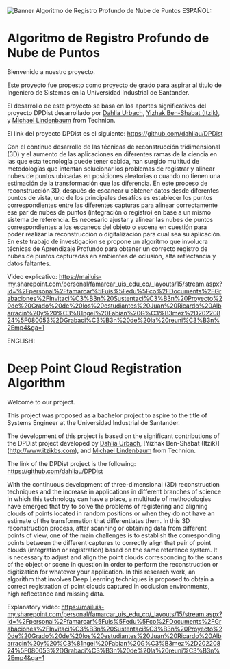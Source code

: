 ![Banner Algoritmo de Registro Profundo de Nube de Puntos](Baner.jpg)
ESPAÑOL:
# Algoritmo de Registro Profundo de Nube de Puntos

Bienvenido a nuestro proyecto.

Este proyecto fue propesto como proyecto de grado para aspirar al titulo de Ingeniero de Sistemas en la Universidad Industrial de Santander.

El desarrollo de este proyecto se basa en los aportes significativos del proyecto DPDist desarrollado por [Dahlia Urbach](https://www.linkedin.com/in/dahlia-urbach-97a816123/), [Yizhak Ben-Shabat (Itzik)](http://www.itzikbs.com), y [Michael Lindenbaum](http://www.cs.technion.ac.il/people/mic/index.html) from Technion.

El link del proyecto DPDist es el siguiente: https://github.com/dahliau/DPDist

Con el continuo desarrollo de las técnicas de reconstrucción tridimensional (3D) y el aumento de las aplicaciones en diferentes ramas de la ciencia en las que esta tecnología puede tener cabida, han surgido multitud de metodologías que intentan solucionar los problemas de registrar y alinear nubes de puntos ubicadas en posiciones aleatorias o cuando no tienen una estimación de la transformación que las diferencia. En este proceso de reconstrucción 3D, después de escanear u obtener datos desde diferentes puntos de vista, uno de los principales desafíos es establecer los puntos correspondientes entre las diferentes capturas para alinear correctamente ese par de nubes de puntos (integración o registro) en base a un mismo sistema de referencia. Es necesario ajustar y alinear las nubes de puntos correspondientes a los escaneos del objeto o escena en cuestión para poder realizar la reconstrucción o digitalización para cual sea su aplicación. En este trabajo de investigación se propone un algoritmo que involucra técnicas de Aprendizaje Profundo para obtener un correcto registro de nubes de puntos capturadas en ambientes de oclusión, alta reflectancia y datos faltantes.

Video explicativo: https://mailuis-my.sharepoint.com/personal/famarcar_uis_edu_co/_layouts/15/stream.aspx?id=%2Fpersonal%2Ffamarcar%5Fuis%5Fedu%5Fco%2FDocuments%2FGrabaciones%2FInvitaci%C3%B3n%20Sustentaci%C3%B3n%20Proyecto%20de%20Grado%20de%20los%20estudiantes%20Juan%20Ricardo%20Albarracin%20y%20%C3%81ngel%20Fabian%20G%C3%B3mez%2D20220824%5F080053%2DGrabaci%C3%B3n%20de%20la%20reuni%C3%B3n%2Emp4&ga=1


ENGLISH:
# Deep Point Cloud Registration Algorithm

Welcome to our project.

This project was proposed as a bachelor project to aspire to the title of Systems Engineer at the Universidad Industrial de Santander.

The development of this project is based on the significant contributions of the DPDist project developed by [Dahlia Urbach](https://www.linkedin.com/in/dahlia-urbach-97a816123/), [Yizhak Ben-Shabat (Itzik)] (http://www.itzikbs.com), and [Michael Lindenbaum](http://www.cs.technion.ac.il/people/mic/index.html) from Technion.

The link of the DPDist project is the following: https://github.com/dahliau/DPDist

With the continuous development of three-dimensional (3D) reconstruction techniques and the increase in applications in different branches of science in which this technology can have a place, a multitude of methodologies have emerged that try to solve the problems of registering and aligning clouds of points located in random positions or when they do not have an estimate of the transformation that differentiates them. In this 3D reconstruction process, after scanning or obtaining data from different points of view, one of the main challenges is to establish the corresponding points between the different captures to correctly align that pair of point clouds (integration or registration) based on the same reference system. It is necessary to adjust and align the point clouds corresponding to the scans of the object or scene in question in order to perform the reconstruction or digitization for whatever your application. In this research work, an algorithm that involves Deep Learning techniques is proposed to obtain a correct registration of point clouds captured in occlusion environments, high reflectance and missing data.

Explanatory video: https://mailuis-my.sharepoint.com/personal/famarcar_uis_edu_co/_layouts/15/stream.aspx?id=%2Fpersonal%2Ffamarcar%5Fuis%5Fedu%5Fco%2FDocuments%2FGrabaciones%2FInvitaci%C3%B3n%20Sustentaci%C3%B3n%20Proyecto%20de%20Grado%20de%20los%20estudiantes%20Juan%20Ricardo%20Albarracin%20y%20%C3%81ngel%20Fabian%20G%C3%B3mez%2D20220824%5F080053%2DGrabaci%C3%B3n%20de%20la%20reuni%C3%B3n%2Emp4&ga=1
